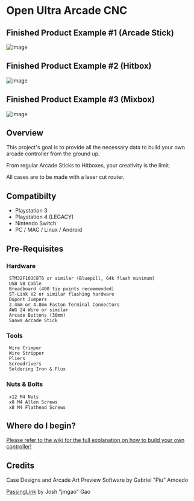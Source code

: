 # Open Ultra Arcade CNC

## Finished Product Example #1 (Arcade Stick)
![image](https://i.imgur.com/zKsdB1s.jpg)

## Finished Product Example #2 (Hitbox)
![image](https://i.imgur.com/qdXEGK0.jpg)

## Finished Product Example #3 (Mixbox)
![image](https://i.imgur.com/NHzNtNe.jpg)

## Overview

This project's goal is to provide all the necessary data to build your own arcade controller from the ground up.

From regular Arcade Sticks to Hitboxes, your creativity is the limit.

All cases are to be made with a laser cut router.

## Compatibilty

- Playstation 3
- Playstation 4 (LEGACY)
- Nintendo Switch
- PC / MAC / Linux / Android

## Pre-Requisites

### Hardware

     STM32F103C8T6 or similar (Bluepill, 64k flash minimum)
     USB V8 Cable
     Breadboard (400 tie points recommended)
     ST-Link V2 or similar flashing hardware
     Dupont Jumpers
     2.4mm or 4.8mm Faston Terminal Connectors
     AWG 24 Wire or similar
     Arcade Buttons (30mm)
     Sanwa Arcade Stick

### Tools

     Wire Crimper
     Wire Stripper
     Pliers
     Screwdrivers
     Soldering Iron & Flux
     
### Nuts & Bolts

     x12 M4 Nuts
     x8 M4 Allen Screws
     x8 M4 Flathead Screws

## Where do I begin?

[Please refer to the wiki for the full explanation on how to build your own controller!](https://github.com/Ultra-Arcade/open-ua-cnc/wiki/)

## Credits

Case Designs and Arcade Art Preview Software by Gabriel "Piu" Amoedo

[PassingLink](https://github.com/passinglink/passinglink) by Josh "jmgao" Gao
